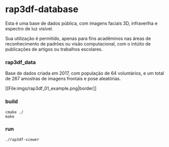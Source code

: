 # rap3df-database

Esta é uma base de dados pública, com imagens faciais 3D, infraverlha e espectro de luz visível.

Sua utilização é permitido, apenas para fins acadêminos nas áreas de reconhecimento de padrões ou visão computacional, 
com o intúito de publicações de artigos ou trabalhos escolares.

### rap3df_data

Base de dados criada em 2017, com população de 64 voluntários, e um total de 267 amostras de imagens frontais e pose aleatórias.

[[File:imgs/rap3df_01_example.png|border]]

### build

```
cmake ./
make
```

### run

```
./rap3df-viewer
```
